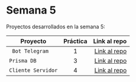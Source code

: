 # Semana 5

Proyectos desarrollados en la semana 5:

| Proyecto | Práctica | Link al repo |
| ------------- |:-------------:| -----:|
|` Bot Telegram`|1|[Link al repo](https://github.com/CesarMezaB/Fizzbuzz)|
|`Prisma DB`|3|[Link al repo](https://github.com/CesarMezaB/Prisma_DB)|
|`Cliente Servidor`|4|[Link al repo](https://github.com/CesarMezaB/client-launchx)|

